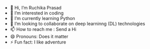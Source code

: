 - 👋 Hi, I’m Ruchika Prasad
- 👀 I’m interested in coding
- 🌱 I’m currently learning Python
- 💞️ I’m looking to collaborate on deep learninng (DL) technologies
- 📫 How to reach me : Send a Hi
- 😄 Pronouns: Does it matter
- ⚡ Fun fact: I like adventure

<!---
ruchikaprasad13/ruchikaprasad13 is a ✨ special ✨ repository because its `README.md` (this file) appears on your GitHub profile.
You can click the Preview link to take a look at your changes.
--->
